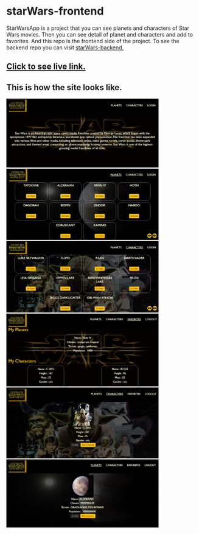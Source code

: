 # starWars-frontend

StarWarsApp is a project that you can see planets and characters of Star Wars movies. Then you can see detail of planet and characters and add to favorites. And this repo is the frontend side of the project. To see the backend repo you can visit [starWars-backend.](https://github.com/Hasan-Turkel/starWars-backend) <br>

## [Click to see live link.](https://star-wars-frontend-ten.vercel.app/)

## This is how the site looks like.

<img
        src="./home.jpg"
        alt="home.jpg"
        width ="400px"
      />
<img
        src="./planets.jpg"
        alt="planets.jpg"
        width ="400px"
      />
<img
        src="./characters.jpg"
        alt="characters.jpg"
        width ="400px"
      />
<img
        src="./favorites.jpg"
        alt="favorites.jpg"
        width ="400px"
      />
<img
        src="./detailcharacter.jpg"
        alt="detailcharacter.jpg"
        width ="400px"
      />
<img
        src="./detailplanet.jpg"
        alt="detailplanet.jpg"
        width ="400px"
      />
